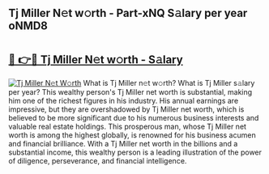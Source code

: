## Tj Miller N𝚎t w𝚘rth - Part-xNQ S𝚊lary per year oNMD8

# <h2><a href="http://gc1qnzz.nevu.top/?p=Tj+Miller">🔗 👉🔴 Tj Miller N𝚎t w𝚘rth - S𝚊lary</a></h2>

[![Tj Miller N𝚎t W𝚘rth](https://i.imgur.com/Oavwk0R.jpeg)](http://gc1qnzz.nevu.top/?p=Tj+Miller)
What is Tj Miller n𝚎t w𝚘rth? What is Tj Miller s𝚊lary per year?
This wealthy person's Tj Miller net worth is substantial, making him one of the richest figures in his industry. His annual earnings are impressive, but they are overshadowed by Tj Miller net worth, which is believed to be more significant due to his numerous business interests and valuable real estate holdings. This prosperous man, whose Tj Miller net worth is among the highest globally, is renowned for his business acumen and financial brilliance. With a Tj Miller net worth in the billions and a substantial income, this wealthy person is a leading illustration of the power of diligence, perseverance, and financial intelligence.
